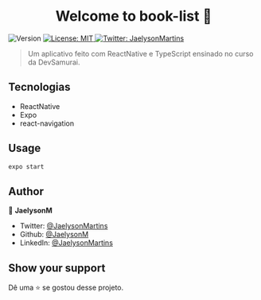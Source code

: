 <h1 align="center">Welcome to book-list 👋</h1>
<p>
  <img alt="Version" src="https://img.shields.io/badge/version-1.0.0-blue.svg?cacheSeconds=2592000" />
  <a href="#" target="_blank">
    <img alt="License: MIT" src="https://img.shields.io/badge/License-MIT-yellow.svg" />
  </a>
  <a href="https://twitter.com/JaelysonMartins" target="_blank">
    <img alt="Twitter: JaelysonMartins" src="https://img.shields.io/twitter/follow/JaelysonMartins.svg?style=social" />
  </a>
</p>

> Um aplicativo feito com ReactNative e TypeScript ensinado no curso da DevSamurai.

## Tecnologias

-   ReactNative
-   Expo
-   react-navigation

## Usage

```sh
expo start
```

## Author

👤 **JaelysonM**

-   Twitter: [@JaelysonMartins](https://twitter.com/JaelysonMartins)
-   Github: [@JaelysonM](https://github.com/JaelysonM)
-   LinkedIn: [@JaelysonMartins](https://linkedin.com/in/JaelysonMartins)

## Show your support

Dê uma ⭐️ se gostou desse projeto.
